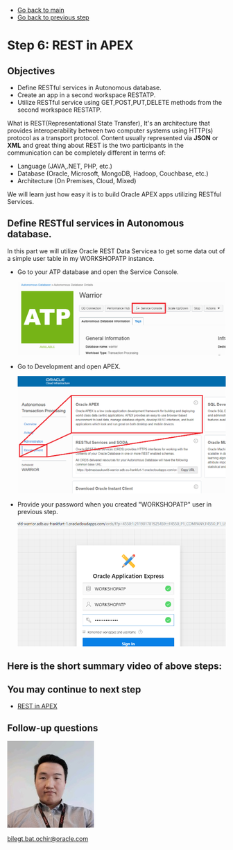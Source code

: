 - [Go back to main](/README.md)
- [Go back to previous step](/step4.md)

# Step 6: REST in APEX
## Objectives
- Define RESTful services in Autonomous database.
- Create an app in a second workspace RESTATP.
- Utilize RESTful service using GET,POST,PUT,DELETE methods from the second workspace RESTATP.


What is REST(Representational State Transfer), It's an architecture that provides interoperability between two computer systems using HTTP(s) protocol as a transport protocol.
Content usually represented via **JSON** or **XML** and great thing about REST is the two participants in the communication can be completely different in terms of:
  - Language (JAVA,.NET, PHP, etc.)
  - Database (Oracle, Microsoft, MongoDB, Hadoop, Couchbase, etc.)
  - Architecture (On Premises, Cloud, Mixed)

We will learn just how easy it is to build Oracle APEX apps utilizing RESTful Services.

## Define RESTful services in Autonomous database.

In this part we will utilize Oracle REST Data Servicea to get some data out of a simple user table in my WORKSHOPATP instance.
- Go to your ATP database and open the Service Console.

  ![](./images/step4/1.apex.PNG)
  
- Go to Development and open APEX.
  
  ![](./images/step4/1.apex-cont1.PNG)
  
- Provide your password when you created "WORKSHOPATP" user in previous step.

  ![](./images/step4/1.apex-cont6.PNG)
  
  
## Here is the short summary video of above steps:



## You may continue to next step 
- [REST in APEX](step6.md)

## Follow-up questions

![](./images/bilegt.jpg)

[bilegt.bat.ochir@oracle.com](mailto:bilegt.bat.ochir@oracle.com)
